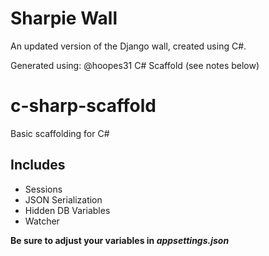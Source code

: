 # Sharpie Wall

An updated version of the Django wall, created using C#. 

Generated using:
@hoopes31 C# Scaffold (see notes below)


# c-sharp-scaffold
Basic scaffolding for C#

## Includes

  * Sessions
  * JSON Serialization
  * Hidden DB Variables
  * Watcher

**Be sure to adjust your variables in _appsettings.json_**
